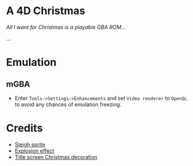 # A 4D Christmas

_All I want for Christmas is a playable GBA ROM..._

...

# Emulation

 ## mGBA
 
 - Enter `Tools->Settings->Enhancements` and set `Video renderer` to `OpenGL` to avoid any chances of emulation freezing.

# Credits

 - [Sleigh sprite](https://www.dreamstime.com/stock-photo-composite-image-rear-view-santa-claus-riding-sled-against-snow-falling-fir-tree-forest-image80338564)
 - [Explosion effect](https://www.shutterstock.com/ro/image-vector/pixel-art-explosions-game-icons-set-1120961030)
 - [Title screen Christmas decoration](https://previews.123rf.com/images/jut/jut0911/jut091100015/5905054-vector-illustrations-christmas-ornaments-icons.jpg)
 